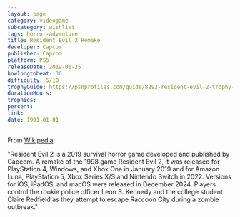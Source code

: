 ```yaml
---
layout: page
category: videogame
subcategory: wishlist
tags: horror-adventure
title: Resident Evil 2 Remake
developer: Capcom
publisher: Capcom
platform: PS5
releaseDate: 2019-01-25
howlongtobeat: 36
difficulty: 5/10
trophyGuide: https://psnprofiles.com/guide/8293-resident-evil-2-trophy-guide
durationHours:
trophies:
percent:
link:
date: 1991-01-01
---
```


From [Wikipedia](https://en.wikipedia.org/wiki/Resident_Evil_2_(2019_video_game)):

"Resident Evil 2 is a 2019 survival horror game developed and published by Capcom. A remake of the 1998 game Resident Evil 2, it was released for PlayStation 4, Windows, and Xbox One in January 2019 and for Amazon Luna, PlayStation 5, Xbox Series X/S and Nintendo Switch in 2022. Versions for iOS, iPadOS, and macOS were released in December 2024. Players control the rookie police officer Leon S. Kennedy and the college student Claire Redfield as they attempt to escape Raccoon City during a zombie outbreak."

